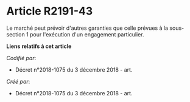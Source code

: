 # Article R2191-43

Le marché peut prévoir d'autres garanties que celle prévues à la sous-section 1 pour l'exécution d'un engagement particulier.

**Liens relatifs à cet article**

_Codifié par_:

  - Décret n°2018-1075 du 3 décembre 2018 - art.

_Créé par_:

  - Décret n°2018-1075 du 3 décembre 2018 - art.
